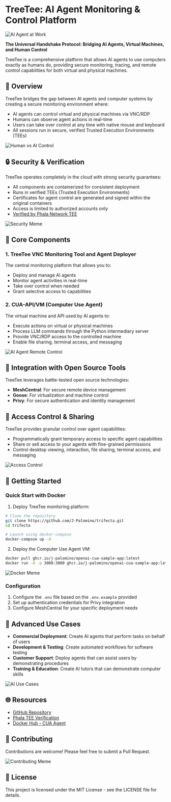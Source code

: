 # TreeTee: AI Agent Monitoring & Control Platform

![AI Agent at Work](https://media1.giphy.com/media/mTxnhJyiVYTUA/giphy_s.gif?cid=6c09b952snrxtrklyp25g9h06jz0y0qqw20l3neyh21hp41n&ep=v1_gifs_search&rid=giphy_s.gif&ct=g)

**The Universal Handshake Protocol: Bridging AI Agents, Virtual Machines, and Human Control**

TreeTee is a comprehensive platform that allows AI agents to use computers exactly as humans do, providing secure monitoring, tracing, and remote control capabilities for both virtual and physical machines.

## 🚀 Overview

TreeTee bridges the gap between AI agents and computer systems by creating a secure monitoring environment where:

- AI agents can control virtual and physical machines via VNC/RDP
- Humans can observe agent actions in real-time
- Users can take over control at any time with native mouse and keyboard
- All sessions run in secure, verified Trusted Execution Environments (TEEs)

![Human vs AI Control](https://i.imgur.com/s9sLMCU.jpg)

## 🔒 Security & Verification

TreeTee operates completely in the cloud with strong security guarantees:

- All components are containerized for consistent deployment
- Runs in verified TEEs (Trusted Execution Environments)
- Certificates for agent control are generated and signed within the original containers
- Access is limited to authorized accounts only
- [Verified by Phala Network TEE](https://cloud.phala.network/explorer/app_48dc0b7e647cbbfef16f2ae6cf2d5ca99d129402)

![Security Meme](https://i.imgur.com/xFzY1XE.jpg)

## 🧩 Core Components

### 1. TreeTee VNC Monitoring Tool and Agent Deployer
The central monitoring platform that allows you to:
- Deploy and manage AI agents
- Monitor agent activities in real-time
- Take over control when needed
- Grant selective access to capabilities

### 2. CUA-API/VM (Computer Use Agent)
The virtual machine and API used by AI agents to:
- Execute actions on virtual or physical machines
- Process LLM commands through the Python intermediary server
- Provide VNC/RDP access to the controlled machine
- Enable file sharing, terminal access, and messaging

![AI Agent Remote Control](https://i.imgur.com/gGm9kGD.jpg)

## 🔌 Integration with Open Source Tools

TreeTee leverages battle-tested open source technologies:

- **MeshCentral**: For secure remote device management
- **Goose**: For virtualization and machine control
- **Privy**: For secure authentication and identity management

## 🚪 Access Control & Sharing

TreeTee provides granular control over agent capabilities:
- Programmatically grant temporary access to specific agent capabilities
- Share or sell access to your agents with fine-grained permissions
- Control desktop viewing, interaction, file sharing, terminal access, and messaging

![Access Control](https://i.imgur.com/d8tU3fl.jpg)

## 🏁 Getting Started

### Quick Start with Docker

1. Deploy TreeTee monitoring platform:

```bash
# Clone the repository
git clone https://github.com/J-Palomino/trifecta.git
cd trifecta

# Launch using docker-compose
docker-compose up -d
```

2. Deploy the Computer Use Agent VM:

```bash
docker pull ghcr.io/j-palomino/openai-cua-sample-app:latest
docker run -d -p 3000:3000 ghcr.io/j-palomino/openai-cua-sample-app:latest
```

![Docker Meme](https://i.imgur.com/YuV5U8a.jpg)

### Configuration

1. Configure the `.env` file based on the `.env.example` provided
2. Set up authentication credentials for Privy integration
3. Configure MeshCentral for your specific deployment needs

## 🔧 Advanced Use Cases

- **Commercial Deployment**: Create AI agents that perform tasks on behalf of users
- **Development & Testing**: Create automated workflows for software testing
- **Customer Support**: Deploy agents that can assist users by demonstrating procedures
- **Training & Education**: Create AI tutors that can demonstrate computer skills

![AI Use Cases](https://i.imgur.com/lKL4alE.jpg)

## 🌐 Resources

- [GitHub Repository](https://github.com/J-Palomino/trifecta)
- [Phala TEE Verification](https://cloud.phala.network/explorer/app_48dc0b7e647cbbfef16f2ae6cf2d5ca99d129402)
- [Docker Hub - CUA Agent](https://hub.docker.com/r/ghcr.io/j-palomino/openai-cua-sample-app)

## 🤝 Contributing

Contributions are welcome! Please feel free to submit a Pull Request.

![Contributing Meme](https://i.imgur.com/DHpz60d.jpg)

## 📄 License

This project is licensed under the MIT License - see the LICENSE file for details.
